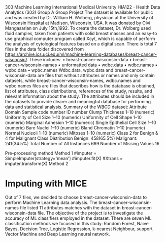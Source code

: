 303 Machine Learning
International Medical University HIA122 - Health Data Analytics (303) Group A Group Project
The dataset is available for public and was created by Dr. William H. Wolberg, physician at the University of Wisconsin Hospital at Madison, Wisconsin, USA. It was donated by Olvi Mangasarian on July 15th,1992. To create the dataset, Dr. Wolberg used fluid samples, taken from patients with solid breast masses and an easy-to use graphical computer program called Xcyt, which is capable of perform the analysis of cytological features based on a digital scan.
There is total 7 files in the data folder discovered from https://archive.ics.uci.edu/ml/machine-learning-databases/breast-cancer-wisconsin/. These includes:
•	breast-cancer-wisconsin-data
•	breast-cancer-wisconsin-names
•	unformatted data
•	wdbc.data
•	wdbc.names
•	wpbc.data
•	wpbc.names
Wdbc.data, wpbc.data and breast-cancer-wisconsin-data are files that without attributes or names and only contain datasets, while breast-cancer-wisconsin-names, wdbc.names and wpbc.names files are files that describes how is the database is obtained, list of attributes, class distributions, references of the study, results, and relevant information about the study. The attributes should be included in the datasets to provide clearer and meaningful database for performing data and statistical analysis.
Summary of the WBCD dataset:
Attribute	                       Domain
Sample code number	             ID number
Clump Thickness    	              1–10 (numeric)
Uniformity of Cell Size	          1–10 (numeric)
Uniformity of Cell Shape	        1–10 (numeric)
Marginal Adhesion	                1–10 (numeric)
Single Epithelial Cell Size	      1–10 (numeric)
Bare Nuclei	                      1–10 (numeric)
Bland Chromatin	                  1–10 (numeric)
Normal Nucleoli	                  1–10 (numeric)
Mitoses	                          1–10 (numeric)
Class	                            2 for Benign & 4 for Malignant
Class Distribution	              Benign:                458(65.5%) 
                                  Malignant:             241(34.5%)
Total Number of All Instances	    699
Number of Missing Values	        16

Pre-processing method
Method 1
#imputer = SimpleImputer(strategy='mean')
    #imputer.fit(X)
    #Xtrans = imputer.transform(X)
Method 2
# Imputing with MICE

Out of 7 files, we decided to choose breast-cancer-wisconsin-data to perform Machine Learning data analysis. The breast-cancer-wisconsin-names file listed 11 attributes matches with the dataset in breast-cancer-wisconsin-data file. The objective of the project is to investigate the accuracy of ML classifiers employed in the dataset. There are seven ML classification methods we focused in this study: Random Forest, Naive Bayes, Decision Tree, Logistic Regression, k-nearest Neighbour, support Vector Machine and Deep Learning neural network.
